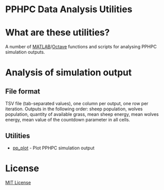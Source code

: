 PPHPC Data Analysis Utilities
=============================

# What are these utilities?

A number of [MATLAB]/[Octave] functions and scripts for analysing PPHPC 
simulation outputs.

# Analysis of simulation output

## File format

TSV file (tab-separated values), one column per output, one row per
iteration. Outputs in the following order: sheep population, wolves
population, quantity of available grass, mean sheep energy, mean wolves
energy, mean value of the countdown parameter in all cells.

## Utilities

* [pp_plot](simout/pp_plot.m) - Plot PPHPC simulation output

# License

[MIT License](LICENSE)

[Matlab]: http://www.mathworks.com/products/matlab/
[Octave]: https://gnu.org/software/octave/
[GNU time]: https://www.gnu.org/software/time/
